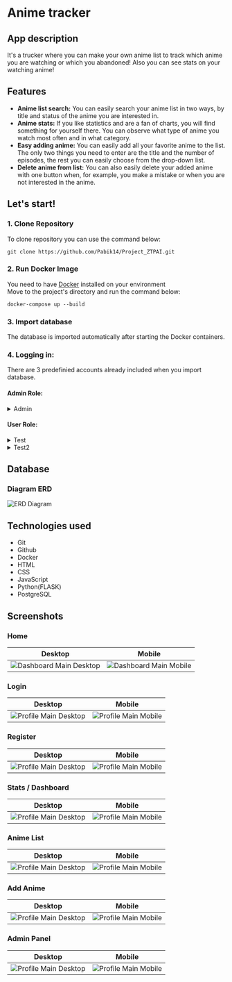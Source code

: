 # Anime tracker



## App description
It's a trucker where you can make your own anime list to track which anime you are watching or which you abandoned! Also you can see stats on your watching anime!
## Features

- **Anime list search:** You can easily search your anime list in two ways, by title and status of the anime you are interested in.
- **Anime stats:** If you like statistics and are a fan of charts, you will find something for yourself there. You can observe what type of anime you watch most often and in what category.
- **Easy adding anime:** You can easily add all your favorite anime to the list. The only two things you need to enter are the title and the number of episodes, the rest you can easily choose from the drop-down list.
- **Delete anime from list:** You can also easily delete your added anime with one button when, for example, you make a mistake or when you are not interested in the anime.
## Let's start!

### 1. Clone Repository
To clone repository you can use the command below:
```shell
git clone https://github.com/Pabik14/Project_ZTPAI.git
```

### 2. Run Docker Image
You need to have [Docker](https://www.docker.com/) installed on your environment  
Move to the project's directory and run the command below:

```shell
docker-compose up --build
```
### 3. Import database

The database is imported automatically after starting the Docker containers.

### 4. Logging in:

There are 3 predefinied accounts already included when you import database.

#### Admin Role:
<details>
  <summary>Admin</summary>

```shell
Login: admin@admin.pl
Password: 123
```

</details>

#### User Role:
<details>
  <summary>Test</summary>

```shell
Login: test@test.pl
Password: 123
```

</details>

<details>
  <summary>Test2</summary>

```shell
Login: test2@test.pl
Password: 123
```

</details>

## Database

### Diagram ERD 
![ERD Diagram](https://i.imgur.com/CvE8QCR.png)



## Technologies used
- Git
- Github
- Docker
- HTML
- CSS
- JavaScript
- Python(FLASK)
- PostgreSQL


## Screenshots

### Home
| Desktop       | Mobile     |
|:-------------:|:------------:|
|![Dashboard Main Desktop](https://i.imgur.com/MK7sqA0.png) | ![Dashboard Main Mobile](https://i.imgur.com/PXFUHMz.png)

### Login
| Desktop       | Mobile     |
|:-------------:|:------------:|
|![Profile Main Desktop](https://i.imgur.com/v1Hyfx2.png) | ![Profile Main Mobile](https://i.imgur.com/tfmYyuR.png)

### Register
| Desktop       | Mobile     |
|:-------------:|:------------:|
|![Profile Main Desktop](https://i.imgur.com/gj0cMG9.png) | ![Profile Main Mobile](https://i.imgur.com/1nyCNCl.png)

### Stats / Dashboard
| Desktop       | Mobile     |
|:-------------:|:------------:|
|![Profile Main Desktop](https://i.imgur.com/t3lQEOs.png) | ![Profile Main Mobile](https://i.imgur.com/R7pxUh5.png)

### Anime List
| Desktop       | Mobile     |
|:-------------:|:------------:|
|![Profile Main Desktop](https://i.imgur.com/QQu83er.png) | ![Profile Main Mobile](https://i.imgur.com/PdApLiK.png)

### Add Anime
| Desktop       | Mobile     |
|:-------------:|:------------:|
|![Profile Main Desktop](https://i.imgur.com/Hjn8it8.png) | ![Profile Main Mobile](https://i.imgur.com/nxVLlqe.png)

### Admin Panel
| Desktop       | Mobile     |
|:-------------:|:------------:|
|![Profile Main Desktop](https://i.imgur.com/MQUt3PT.png) | ![Profile Main Mobile](https://i.imgur.com/B7vGs8Q.png)